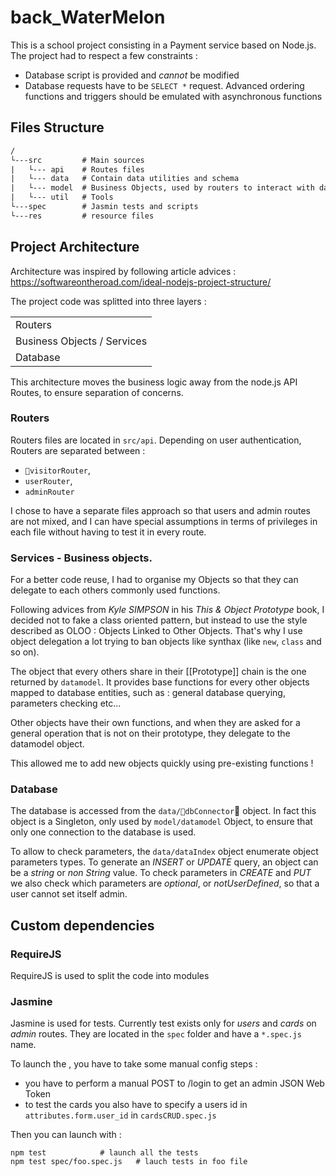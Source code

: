 # back_WaterMelon

This is a school project consisting in a Payment service based on Node.js.  
The project had to respect a few constraints :
 - Database script is provided and *cannot* be modified
 - Database requests have to be `SELECT *` request. Advanced ordering functions and triggers should be emulated with asynchronous functions

## Files Structure

 ```txt
 /
 └---src         # Main sources
 |   └--- api    # Routes files
 |   └--- data   # Contain data utilities and schema
 |   └--- model  # Business Objects, used by routers to interact with database
 |   └--- util   # Tools
 └---spec        # Jasmin tests and scripts
 └---res         # resource files

 ```

## Project Architecture

Architecture was inspired by following article advices : https://softwareontheroad.com/ideal-nodejs-project-structure/

The project code was splitted into three layers :

| |
| :------------- |
| Routers|
| Business Objects / Services |
| Database |

This architecture moves the business logic away from the node.js API Routes, to ensure separation of concerns.

### Routers

Routers files are located in `src/api`. Depending on user authentication, Routers are separated between :
- `visitorRouter`,
- `userRouter`,
- `adminRouter`  

I chose to have a separate files approach so that users and admin routes are not mixed, and I can have special assumptions in terms of privileges in each file without having to test it in every route.

### Services - Business objects.

For a better code reuse, I had to organise my Objects so that they can delegate to each others commonly used functions.

Following advices from *Kyle SIMPSON* in his *This & Object Prototype* book, I decided not to fake a class oriented pattern, but instead to use the style described as OLOO : Objects Linked to Other Objects.
That's why I use object delegation a lot trying to ban objects like synthax (like `new`, `class` and so on).

The object that every others share in their [[Prototype]] chain is the one returned by `datamodel`. It provides base functions for every other objects mapped to database entities, such as : general database querying, parameters checking etc...

Other objects have their own functions, and when they are asked for a general operation that is not on their prototype, they delegate to the datamodel object.

This allowed me to add new objects quickly using pre-existing functions !

### Database

The database is accessed from the `data/dbConnector` object. In fact this object is a Singleton, only used by `model/datamodel` Object, to ensure that only one connection to the database is used.

To allow to check parameters, the `data/dataIndex` object enumerate object parameters types.
To generate an *INSERT* or *UPDATE* query, an object can be a *string* or *non String* value.
To check parameters in *CREATE* and *PUT* we also check which parameters are *optional*, or *notUserDefined*, so that a user cannot set itself admin.

## Custom dependencies

### RequireJS

RequireJS is used to split the code into modules

### Jasmine

Jasmine is used for tests. Currently test exists only for *users* and *cards* on *admin* routes. They are located in the `spec` folder and have a `*.spec.js` name. 

To launch the , you have to take some manual config steps :
 - you have to perform a manual POST to /login to get an admin JSON Web Token
 - to test the cards you also have to specify a users id in `attributes.form.user_id` in `cardsCRUD.spec.js`

Then you can launch with :
```console
npm test 			# launch all the tests
npm test spec/foo.spec.js	# lauch tests in foo file
```
